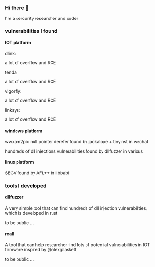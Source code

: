### Hi there 👋

<!--
**3072L/3072L** is a ✨ _special_ ✨ repository because its `README.md` (this file) appears on your GitHub profile.

Here are some ideas to get you started:

- 🔭 I’m currently working on ...
- 🌱 I’m currently learning ...
- 👯 I’m looking to collaborate on ...
- 🤔 I’m looking for help with ...
- 💬 Ask me about ...
- 📫 How to reach me: ...
- 😄 Pronouns: ...
- ⚡ Fun fact: ...
-->


I'm a sercurity researcher and coder


###  vulnerabilities I found


#### IOT platform

dlink:

a lot of overflow and RCE

tenda:

a lot of overflow and RCE

vigorfly:

a lot of overflow and RCE

linksys:

a lot of overflow and RCE


#### windows platform


wwxam2pic null pointer derefer found by jackalope + tinyInst in wechat


hundreds of dll injections vulnerabilities found by dllfuzzer in various 

#### linux platform


SEGV found by AFL++ in libbabl


### tools I developed


#### dllfuzzer

A very simple tool that can find hundreds of dll injection vulnerabilities, which is developed in rust

to be public ....

#### rcall

A tool that can help researcher find  lots of potential  vulnerabilities in IOT firmware inspired by @alexjplaskett

to be public ....
